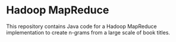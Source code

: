 # Hadoop MapReduce
This repository contains Java code for a Hadoop MapReduce implementation to create n-grams from a large scale of book titles.
